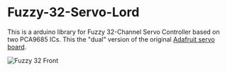 # Fuzzy-32-Servo-Lord
This is a arduino library for Fuzzy 32-Channel Servo Controller based on two PCA9685 ICs. This the "dual" version of the original [Adafruit servo board](https://www.adafruit.com/product/815).

![Fuzzy 32 Front](https://github.com/FuzzyNoodle/Fuzzy-32-Servo-Lord/tree/master/extras/image/Fuzzy32ServoLord_Front.JPG)


